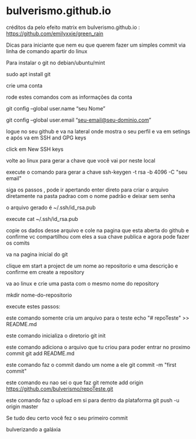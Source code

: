 # bulverismo.github.io
créditos da pelo efeito matrix em bulverismo.github.io : https://github.com/emilyxxie/green_rain

Dicas para iniciante que nem eu
que querem fazer um simples commit via linha de comando apartir do linux

Para instalar o git no debian/ubuntu/mint

sudo apt install git

crie uma conta

rode estes comandos com as informações da conta

git config –global user.name “seu Nome” 

git config –global user.email “seu-email@seu-dominio.com”

logue no seu github e va na lateral onde mostra o seu perfil e va em setings e após va em SSH and GPG keys

click em New SSH keys

volte ao linux para gerar a chave que você vai por neste local

execute o comando para gerar a chave
ssh-keygen -t rsa -b 4096 -C "seu email"

siga os passos , pode ir apertando enter direto para criar o arquivo diretamente na pasta padrao com o nome padrão e deixar sem senha

o arquivo gerado é ~/.ssh/id_rsa.pub

execute 
cat ~/.ssh/id_rsa.pub 

copie os dados desse arquivo e cole na pagina que esta aberta do github e confirme
vc compartilhou com eles a sua chave publica e agora pode fazer os comits

va na pagina inicial do git

clique em start a project
de um nome ao repositorio e uma descrição e confirme em create a repository

va ao linux e crie uma pasta com o mesmo nome do repository

mkdir nome-do-repositorio

execute estes passos:

este comando somente cria um arquivo para o teste
echo "# repoTeste" >> README.md

este comando inicializa o diretorio
git init

este comando adiciona o arquivo que tu criou para poder entrar no proximo commit
git add README.md

este comando faz o commit dando um nome a ele
git commit -m "first commit"

este comando eu nao sei o que faz 
git remote add origin https://github.com/bulverismo/repoTeste.git

este comando faz o upload em si para dentro da plataforma
git push -u origin master

Se tudo deu certo você fez o seu primeiro commit

bulverizando a galáxia
